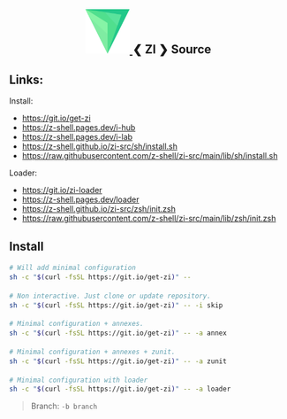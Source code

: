 <h2 align="center">
  <a href="https://github.com/z-shell/zi">
    <img src="https://github.com/z-shell/zi/raw/main/docs/images/logo.svg" alt="Logo" width="80" height="80">
  </a>
❮ ZI ❯ Source
</h2>

## Links: 

Install:

- https://git.io/get-zi
- https://z-shell.pages.dev/i-hub
- https://z-shell.pages.dev/i-lab
- https://z-shell.github.io/zi-src/sh/install.sh
- https://raw.githubusercontent.com/z-shell/zi-src/main/lib/sh/install.sh

Loader:

- https://git.io/zi-loader
- https://z-shell.pages.dev/loader
- https://z-shell.github.io/zi-src/zsh/init.zsh
- https://raw.githubusercontent.com/z-shell/zi-src/main/lib/zsh/init.zsh

## Install

```zsh
# Will add minimal configuration
sh -c "$(curl -fsSL https://git.io/get-zi)" --

# Non interactive. Just clone or update repository.
sh -c "$(curl -fsSL https://git.io/get-zi)" -- -i skip

# Minimal configuration + annexes.
sh -c "$(curl -fsSL https://git.io/get-zi)" -- -a annex

# Minimal configuration + annexes + zunit.
sh -c "$(curl -fsSL https://git.io/get-zi)" -- -a zunit

# Minimal configuration with loader
sh -c "$(curl -fsSL https://git.io/get-zi)" -- -a loader
```
> Branch: `-b branch`
